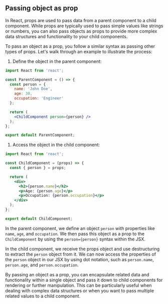 

## Passing object as prop

In React, props are used to pass data from a parent component to a child component. While props are typically used to pass simple values like strings or numbers, you can also pass objects as props to provide more complex data structures and functionality to your child components.

To pass an object as a prop, you follow a similar syntax as passing other types of props. Let's walk through an example to illustrate the process:

1. Define the object in the parent component:

```jsx
import React from 'react';

const ParentComponent = () => {
  const person = {
    name: 'John Doe',
    age: 30,
    occupation: 'Engineer'
  };

  return (
    <ChildComponent person={person} />
  );
};

export default ParentComponent;

```

1. Access the object in the child component:

```jsx
import React from 'react';

const ChildComponent = (props) => {
  const { person } = props;

  return (
    <div>
      <h2>{person.name}</h2>
      <p>Age: {person.age}</p>
      <p>Occupation: {person.occupation}</p>
    </div>
  );
};

export default ChildComponent;

```

In the parent component, we define an object `person` with properties like `name`, `age`, and `occupation`. We then pass this object as a prop to the `ChildComponent` by using the `person={person}` syntax within the JSX.

In the child component, we receive the props object and use destructuring to extract the `person` object from it. We can now access the properties of the `person` object in our JSX by using dot notation, such as `person.name`, `person.age`, and `person.occupation`.

By passing an object as a prop, you can encapsulate related data and functionality within a single object and pass it down to child components for rendering or further manipulation. This can be particularly useful when dealing with complex data structures or when you want to pass multiple related values to a child component.